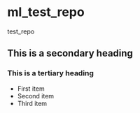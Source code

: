# ml_test_repo
test_repo
## This is a secondary heading
### This is a tertiary heading
* First item
* Second item
* Third item
